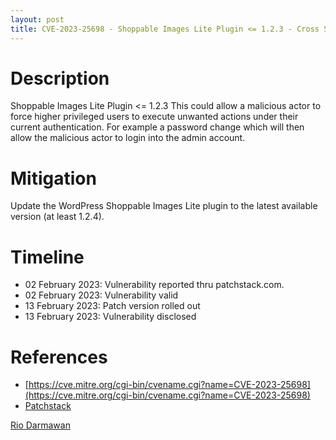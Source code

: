 ```yaml
---
layout: post
title: CVE-2023-25698 - Shoppable Images Lite Plugin <= 1.2.3 - Cross Site Request Forgery (CSRF)
---
```


Description
============
Shoppable Images Lite Plugin <= 1.2.3 This could allow a malicious actor to force higher privileged users to execute unwanted actions under their current authentication. For example a password change which will then allow the malicious actor to login into the admin account.

Mitigation
============ 
Update the WordPress Shoppable Images Lite plugin to the latest available version (at least 1.2.4).

Timeline
============ 
  * 02 February 2023: Vulnerability reported thru patchstack.com.
  * 02 February 2023: Vulnerability valid
  * 13 February 2023: Patch version rolled out
  * 13 February 2023: Vulnerability disclosed

References
============ 
  * [https://cve.mitre.org/cgi-bin/cvename.cgi?name=CVE-2023-25698](https://cve.mitre.org/cgi-bin/cvename.cgi?name=CVE-2023-25698)
  * [Patchstack](https://patchstack.com/database/vulnerability/mabel-shoppable-images-lite/wordpress-shoppable-images-plugin-1-2-3-cross-site-request-forgery-csrf-vulnerability)



[Rio Darmawan](https://patchstack.com/database/researcher/0f0ce3de-fbab-4348-9729-a5ef92c74b3e)